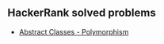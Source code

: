 ## HackerRank solved problems

+ [Abstract Classes - Polymorphism](https://github.com/boomag77/HackerRank_Problems/tree/Abstract_Classes_Polymorphism)
